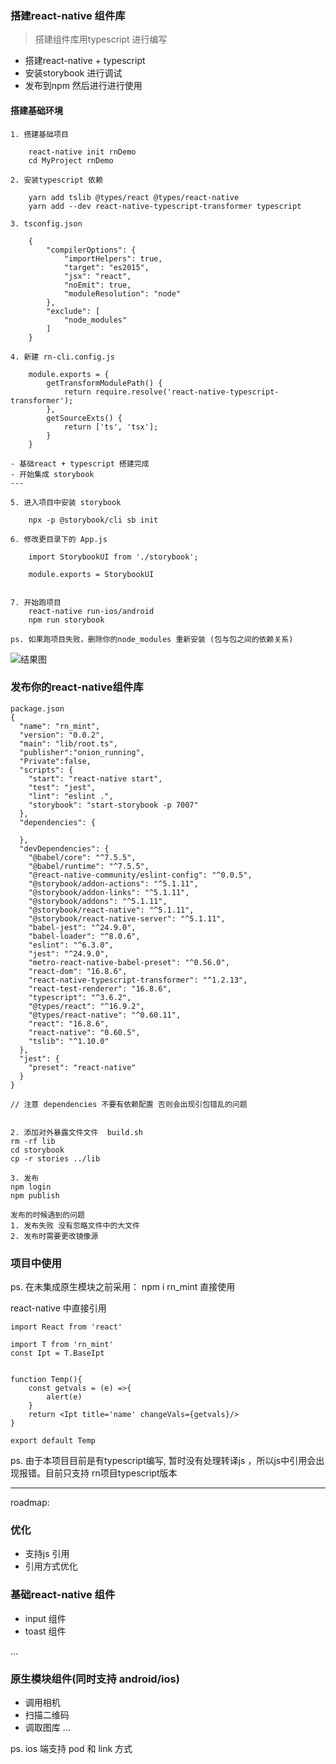 ### 搭建react-native 组件库

> 搭建组件库用typescript 进行编写

- 搭建react-native + typescript 
- 安装storybook 进行调试
- 发布到npm 然后进行进行使用

#### 搭建基础环境
```
1. 搭建基础项目

    react-native init rnDemo
    cd MyProject rnDemo

2. 安装typescript 依赖

    yarn add tslib @types/react @types/react-native
    yarn add --dev react-native-typescript-transformer typescript

3. tsconfig.json 

    {
        "compilerOptions": {
            "importHelpers": true,
            "target": "es2015",
            "jsx": "react",
            "noEmit": true,
            "moduleResolution": "node"
        },
        "exclude": [
            "node_modules"
        ]
    }    

4. 新建 rn-cli.config.js

    module.exports = {
        getTransformModulePath() {
            return require.resolve('react-native-typescript-transformer');
        },
        getSourceExts() {
            return ['ts', 'tsx'];
        }
    }
  
- 基础react + typescript 搭建完成 
- 开始集成 storybook 
---

5. 进入项目中安装 storybook

    npx -p @storybook/cli sb init

6. 修改更目录下的 App.js
    
    import StorybookUI from './storybook';

    module.exports = StorybookUI
        

7. 开始跑项目 
    react-native run-ios/android
    npm run storybook

ps. 如果跑项目失败，删除你的node_modules 重新安装 (包与包之间的依赖关系) 
```
![结果图](https://github.com/onionRunning/daily_record/blob/master/asset/day_by_day/06/img.jpeg)


### 发布你的react-native组件库
```
package.json
{
  "name": "rn_mint",
  "version": "0.0.2",
  "main": "lib/root.ts",
  "publisher":"onion_running",
  "Private":false,
  "scripts": {
    "start": "react-native start",
    "test": "jest",
    "lint": "eslint .",
    "storybook": "start-storybook -p 7007"
  },
  "dependencies": {

  },
  "devDependencies": {
    "@babel/core": "^7.5.5",
    "@babel/runtime": "^7.5.5",
    "@react-native-community/eslint-config": "^0.0.5",
    "@storybook/addon-actions": "^5.1.11",
    "@storybook/addon-links": "^5.1.11",
    "@storybook/addons": "^5.1.11",
    "@storybook/react-native": "^5.1.11",
    "@storybook/react-native-server": "^5.1.11",
    "babel-jest": "^24.9.0",
    "babel-loader": "^8.0.6",
    "eslint": "^6.3.0",
    "jest": "^24.9.0",
    "metro-react-native-babel-preset": "^0.56.0",
    "react-dom": "16.8.6",
    "react-native-typescript-transformer": "^1.2.13",
    "react-test-renderer": "16.8.6",
    "typescript": "^3.6.2",
    "@types/react": "^16.9.2",
    "@types/react-native": "^0.60.11",
    "react": "16.8.6",
    "react-native": "0.60.5",
    "tslib": "^1.10.0"
  },
  "jest": {
    "preset": "react-native"
  }
}

// 注意 dependencies 不要有依赖配置 否则会出现引包错乱的问题


2. 添加对外暴露文件文件  build.sh 
rm -rf lib
cd storybook 
cp -r stories ../lib 

3. 发布
npm login
npm publish 

发布的时候遇到的问题
1. 发布失败 没有忽略文件中的大文件
2. 发布时需要更改镜像源
```

### 项目中使用

ps. 在未集成原生模块之前采用： npm i rn_mint  直接使用

react-native 中直接引用
```tsx
import React from 'react'

import T from 'rn_mint'
const Ipt = T.BaseIpt


function Temp(){
    const getvals = (e) =>{
        alert(e)
    }
    return <Ipt title='name' changeVals={getvals}/>
}

export default Temp
```
ps. 由于本项目目前是有typescript编写, 暂时没有处理转译js ，所以js中引用会出现报错。目前只支持 rn项目typescript版本

---

roadmap:

### 优化
- 支持js 引用
- 引用方式优化

### 基础react-native 组件

- input 组件 
- toast 组件

...

### 原生模块组件(同时支持 android/ios)

- 调用相机
- 扫描二维码
- 调取图库
...

ps. ios 端支持 pod 和 link 方式
